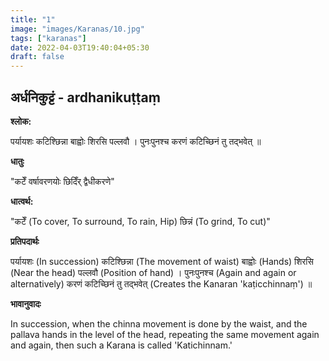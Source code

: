 ```yaml
---
title: "1"
image: "images/Karanas/10.jpg"
tags: ["karanas"]
date: 2022-04-03T19:40:04+05:30
draft: false
---
```


## अर्धनिकुट्टं - ardhanikuṭṭaṃ

**श्लोक:**

पर्यायशः कटिश्छिन्ना बाह्वोः शिरसि पल्लवौ । पुनःपुनश्च करणं कटिच्छिनं तु तद्भवेत् ॥


**धातुः**

"कटेँ वर्षावरणयोः
छिदिँर् द्वैधीकरणे"


**धात्वर्थ:**

"कटेँ (To cover, To surround, To rain, Hip)
छिन्नं (To grind, To cut)"


**प्रतिपदार्थः**


पर्यायशः (In succession) कटिश्छिन्ना (The movement of waist) बाह्वोः (Hands) शिरसि (Near the head) पल्लवौ (Position of hand) । पुनःपुनश्च (Again and again or alternatively) करणं कटिच्छिनं तु तद्भवेत् (Creates the Kanaran 'kaṭicchinnaṃ') ॥

**भावानुवादः**

In succession, when the chinna movement is done by the waist, and the pallava hands in the level of the head, repeating the same movement again and again, then such a Karana is called 'Katichinnam.'

